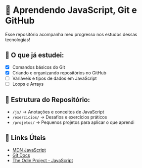 # 🚀 Aprendendo JavaScript, Git e GitHub  

Esse repositório acompanha meu progresso nos estudos dessas tecnologias!  

## 📝 O que já estudei:
- [x] Comandos básicos do Git
- [x] Criando e organizando repositórios no GitHub
- [ ] Variáveis e tipos de dados em JavaScript
- [ ] Loops e Arrays

## 📂 Estrutura do Repositório:
- `/js/` → Anotações e conceitos de JavaScript   
- `/exercicios/` → Desafios e exercícios práticos  
- `/projetos/` → Pequenos projetos para aplicar o que aprendi  

## 🔗 Links Úteis
- [MDN JavaScript](https://developer.mozilla.org/pt-BR/docs/Web/JavaScript)
- [Git Docs](https://git-scm.com/doc)
- [The Odin Project - JavaScript](https://www.theodinproject.com/paths/full-stack-javascript/courses/javascript)
